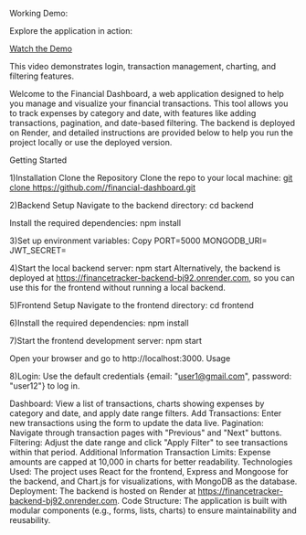 Working Demo:

Explore the application in action:

[Watch the Demo](https://youtu.be/3cDBH7sieYA)


This video demonstrates login, transaction management, charting, and filtering features.




Welcome to the Financial Dashboard, a web application designed to help you manage and visualize your financial transactions. This tool allows you to track expenses by category and date, with features like adding transactions, pagination, and date-based filtering. The backend is deployed on Render, and detailed instructions are provided below to help you run the project locally or use the deployed version.

Getting Started

1)Installation
Clone the Repository
Clone the repo to your local machine:
[git clone https://github.com/<your-username>/financial-dashboard.git](https://github.com/Mohit1248/finance_tracker.git)


2)Backend Setup
Navigate to the backend directory:
cd backend

Install the required dependencies:
npm install

3)Set up environment variables:
Copy
PORT=5000
MONGODB_URI=<your-mongodb-connection-string>
JWT_SECRET=<your-jwt-secret>

4)Start the local backend server:
npm start
Alternatively, the backend is deployed at https://financetracker-backend-bj92.onrender.com, so you can use this for the frontend without running a local backend.


5)Frontend Setup
Navigate to the frontend directory:
cd frontend


6)Install the required dependencies:
npm install


7)Start the frontend development server:
npm start


Open your browser and go to http://localhost:3000. 
Usage

8)Login: Use the default credentials {email: "user1@gmail.com", password: "user12"} to log in.



Dashboard: View a list of transactions, charts showing expenses by category and date, and apply date range filters.
Add Transactions: Enter new transactions using the form to update the data live.
Pagination: Navigate through transaction pages with "Previous" and "Next" buttons.
Filtering: Adjust the date range and click "Apply Filter" to see transactions within that period.
Additional Information
Transaction Limits: Expense amounts are capped at 10,000 in charts for better readability.
Technologies Used: The project uses React for the frontend, Express and Mongoose for the backend, and Chart.js for visualizations, with MongoDB as the database.
Deployment: The backend is hosted on Render at https://financetracker-backend-bj92.onrender.com.
Code Structure: The application is built with modular components (e.g., forms, lists, charts) to ensure maintainability and reusability.
